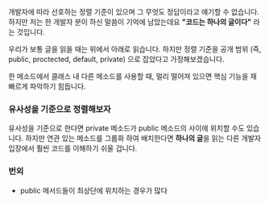개발자에 따라 선호하는 정렬 기준이 있으며 그 무엇도 정답이라고 얘기할 수 없습니다. 
하지만 저는 한 개발자 분이 하신 말씀이 기억에 남았는데요 **"코드는 하나의 글이다"** 라는 것입니다. 

우리가 보통 글을 읽을 때는 위에서 아래로 읽습니다. 하지만 정렬 기준을 공개 범위 (즉, public, proctected, default, private) 으로 잡았다고 가정해보겠습니다. 

한 메소드에서 클래스 내 다른 메소드를 사용할 때, 멀리 떨어져 있으면 핵심 기능을 재빠르게 파악하기 힘듭니다. 

### 유사성을 기준으로 정렬해보자 
유사성을 기준으로 한다면 private 메소드가 public 메소드의 사이에 위치할 수도 있습니다. 하지만 연관 있는 메소드를 그룹화 하여 배치한다면 **하나의 글**을 읽는 다른 개발자 입장에서 훨씬 코드를 이해하기 쉬울 겁니다.

### 번외 
+ public 메서드들이 최상단에 위치하는 경우가 많다